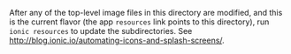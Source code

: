 After any of the top-level image files in this directory are modified, and this is the
current flavor (the app `resources` link points to this directory), 
run `ionic resources` to update the subdirectories. See
http://blog.ionic.io/automating-icons-and-splash-screens/.
